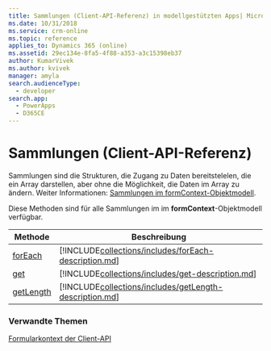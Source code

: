 ```yaml
---
title: Sammlungen (Client-API-Referenz) in modellgestützten Apps| MicrosoftDocs
ms.date: 10/31/2018
ms.service: crm-online
ms.topic: reference
applies_to: Dynamics 365 (online)
ms.assetid: 29ec134e-8fa5-4f88-a353-a3c15398eb37
author: KumarVivek
ms.author: kvivek
manager: amyla
search.audienceType:
  - developer
search.app:
  - PowerApps
  - D365CE
---
```

# <a name="collections-client-api-reference"></a>Sammlungen (Client-API-Referenz)



Sammlungen sind die Strukturen, die Zugang zu Daten bereitstelelen, die ein Array darstellen, aber ohne die Möglichkeit, die Daten im Array zu ändern. Weiter Informationen: [Sammlungen im formContext-Objektmodell](../clientapi-form-context.md#collections-in-the-formcontext-object-model).

Diese Methoden sind für alle Sammlungen im im **formContext**-Objektmodell verfügbar.

|Methode  |Beschreibung  |
|------|------|
|[forEach](collections/forEach.md)|[!INCLUDE[collections/includes/forEach-description.md](collections/includes/forEach-description.md)]|
|[get](collections/get.md)|[!INCLUDE[collections/includes/get-description.md](collections/includes/get-description.md)]|
|[getLength](collections/getLength.md)|[!INCLUDE[collections/includes/getLength-description.md](collections/includes/getLength-description.md)]|

### <a name="related-topics"></a>Verwandte Themen

[Formularkontext der Client-API](../clientapi-form-context.md)




